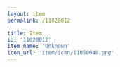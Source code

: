 ```yaml
---
layout: item
permalink: /11020012

title: Item
id: '11020012'
item_name: 'Unknown'
icon_url: 'item/icon/11050048.png'
---
```

